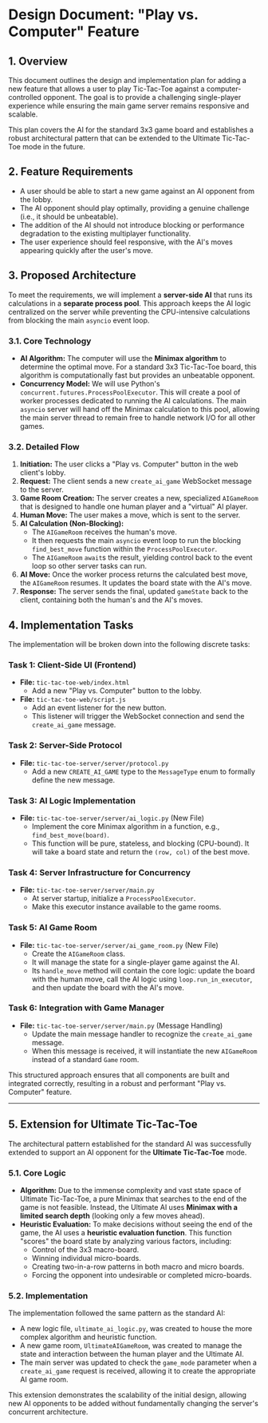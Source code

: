 # Design Document: "Play vs. Computer" Feature

## 1. Overview

This document outlines the design and implementation plan for adding a new feature that allows a user to play Tic-Tac-Toe against a computer-controlled opponent. The goal is to provide a challenging single-player experience while ensuring the main game server remains responsive and scalable.

This plan covers the AI for the standard 3x3 game board and establishes a robust architectural pattern that can be extended to the Ultimate Tic-Tac-Toe mode in the future.

## 2. Feature Requirements

*   A user should be able to start a new game against an AI opponent from the lobby.
*   The AI opponent should play optimally, providing a genuine challenge (i.e., it should be unbeatable).
*   The addition of the AI should not introduce blocking or performance degradation to the existing multiplayer functionality.
*   The user experience should feel responsive, with the AI's moves appearing quickly after the user's move.

## 3. Proposed Architecture

To meet the requirements, we will implement a **server-side AI** that runs its calculations in a **separate process pool**. This approach keeps the AI logic centralized on the server while preventing the CPU-intensive calculations from blocking the main `asyncio` event loop.

### 3.1. Core Technology

*   **AI Algorithm:** The computer will use the **Minimax algorithm** to determine the optimal move. For a standard 3x3 Tic-Tac-Toe board, this algorithm is computationally fast but provides an unbeatable opponent.
*   **Concurrency Model:** We will use Python's `concurrent.futures.ProcessPoolExecutor`. This will create a pool of worker processes dedicated to running the AI calculations. The main `asyncio` server will hand off the Minimax calculation to this pool, allowing the main server thread to remain free to handle network I/O for all other games.

### 3.2. Detailed Flow

1.  **Initiation:** The user clicks a "Play vs. Computer" button in the web client's lobby.
2.  **Request:** The client sends a new `create_ai_game` WebSocket message to the server.
3.  **Game Room Creation:** The server creates a new, specialized `AIGameRoom` that is designed to handle one human player and a "virtual" AI player.
4.  **Human Move:** The user makes a move, which is sent to the server.
5.  **AI Calculation (Non-Blocking):**
    *   The `AIGameRoom` receives the human's move.
    *   It then requests the main `asyncio` event loop to run the blocking `find_best_move` function within the `ProcessPoolExecutor`.
    *   The `AIGameRoom` `await`s the result, yielding control back to the event loop so other server tasks can run.
6.  **AI Move:** Once the worker process returns the calculated best move, the `AIGameRoom` resumes. It updates the board state with the AI's move.
7.  **Response:** The server sends the final, updated `gameState` back to the client, containing both the human's and the AI's moves.

## 4. Implementation Tasks

The implementation will be broken down into the following discrete tasks:

### Task 1: Client-Side UI (Frontend)

*   **File:** `tic-tac-toe-web/index.html`
    *   Add a new "Play vs. Computer" button to the lobby.
*   **File:** `tic-tac-toe-web/script.js`
    *   Add an event listener for the new button.
    *   This listener will trigger the WebSocket connection and send the `create_ai_game` message.

### Task 2: Server-Side Protocol

*   **File:** `tic-tac-toe-server/server/protocol.py`
    *   Add a new `CREATE_AI_GAME` type to the `MessageType` enum to formally define the new message.

### Task 3: AI Logic Implementation

*   **File:** `tic-tac-toe-server/server/ai_logic.py` (New File)
    *   Implement the core Minimax algorithm in a function, e.g., `find_best_move(board)`.
    *   This function will be pure, stateless, and blocking (CPU-bound). It will take a board state and return the `(row, col)` of the best move.

### Task 4: Server Infrastructure for Concurrency

*   **File:** `tic-tac-toe-server/server/main.py`
    *   At server startup, initialize a `ProcessPoolExecutor`.
    *   Make this executor instance available to the game rooms.

### Task 5: AI Game Room

*   **File:** `tic-tac-toe-server/server/ai_game_room.py` (New File)
    *   Create the `AIGameRoom` class.
    *   It will manage the state for a single-player game against the AI.
    *   Its `handle_move` method will contain the core logic: update the board with the human move, call the AI logic using `loop.run_in_executor`, and then update the board with the AI's move.

### Task 6: Integration with Game Manager

*   **File:** `tic-tac-toe-server/server/main.py` (Message Handling)
    *   Update the main message handler to recognize the `create_ai_game` message.
    *   When this message is received, it will instantiate the new `AIGameRoom` instead of a standard `Game` room.

This structured approach ensures that all components are built and integrated correctly, resulting in a robust and performant "Play vs. Computer" feature.

---

## 5. Extension for Ultimate Tic-Tac-Toe

The architectural pattern established for the standard AI was successfully extended to support an AI opponent for the **Ultimate Tic-Tac-Toe** mode.

### 5.1. Core Logic

*   **Algorithm:** Due to the immense complexity and vast state space of Ultimate Tic-Tac-Toe, a pure Minimax that searches to the end of the game is not feasible. Instead, the Ultimate AI uses **Minimax with a limited search depth** (looking only a few moves ahead).
*   **Heuristic Evaluation:** To make decisions without seeing the end of the game, the AI uses a **heuristic evaluation function**. This function "scores" the board state by analyzing various factors, including:
    *   Control of the 3x3 macro-board.
    *   Winning individual micro-boards.
    *   Creating two-in-a-row patterns in both macro and micro boards.
    *   Forcing the opponent into undesirable or completed micro-boards.

### 5.2. Implementation

The implementation followed the same pattern as the standard AI:

*   A new logic file, `ultimate_ai_logic.py`, was created to house the more complex algorithm and heuristic function.
*   A new game room, `UltimateAIGameRoom`, was created to manage the state and interaction between the human player and the Ultimate AI.
*   The main server was updated to check the `game_mode` parameter when a `create_ai_game` request is received, allowing it to create the appropriate AI game room.

This extension demonstrates the scalability of the initial design, allowing new AI opponents to be added without fundamentally changing the server's concurrent architecture.
